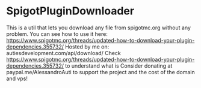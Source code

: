# SpigotPluginDownloader
This is a util that lets you download any file from spigotmc.org without any problem. 
You can see how to use it here: https://www.spigotmc.org/threads/updated-how-to-download-your-plugin-dependencies.355732/
Hosted by me on: autiesdevelopment.com/api/download/<resourceID> 
Check https://www.spigotmc.org/threads/updated-how-to-download-your-plugin-dependencies.355732/ to understand what is <resourceID>
Consider donating at paypal.me/AlessandroAuti to support the project and the cost of the domain and vps!

